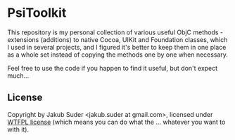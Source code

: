 # PsiToolkit

This repository is my personal collection of various useful ObjC methods - extensions (additions) to native Cocoa,
UIKit and Foundation classes, which I used in several projects, and I figured it's better to keep them in one place
as a whole set instead of copying the methods one by one when necessary.

Feel free to use the code if you happen to find it useful, but don't expect much...

## License

Copyright by Jakub Suder <jakub.suder at gmail.com>, licensed under [WTFPL license](http://sam.zoy.org/wtfpl/)
(which means you can do what the ... whatever you want to with it).
